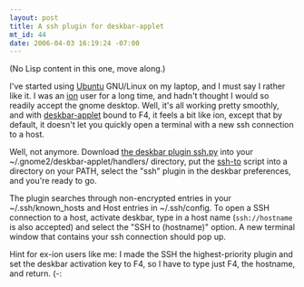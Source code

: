 ```yaml
---
layout: post
title: A ssh plugin for deskbar-applet
mt_id: 44
date: 2006-04-03 16:19:24 -07:00
---
```

(No Lisp content in this one, move along.)

I've started using [Ubuntu](http://www.ubuntu.com/) GNU/Linux on my laptop, and I must say I rather like it. I was an [ion](http://www.modeemi.fi/~tuomov/ion/) user for a long time, and hadn't thought I would so readily accept the gnome desktop. Well, it's all working pretty smoothly, and with [deskbar-applet](http://raphael.slinckx.net/deskbar/) bound to F4, it feels a bit like ion, except that by default, it doesn't let you quickly open a terminal with a new ssh connection to a host.

Well, not anymore. Download [the deskbar plugin ssh.py](http://boinkor.net/misc/deskbar/ssh.py) into your ~/.gnome2/deskbar-applet/handlers/ directory, put the [ssh-to](http://boinkor.net/misc/deskbar/ssh-to) script into a directory on your PATH, select the "ssh" plugin in the deskbar preferences, and you're ready to go.

The plugin searches through non-encrypted entries in your ~/.ssh/known_hosts and Host entries in ~/.ssh/config. To open a SSH connection to a host, activate deskbar, type in a host name (`ssh://hostname` is also accepted) and select the "SSH to (hostname)" option. A new terminal window that contains your ssh connection should pop up.

Hint for ex-ion users like me: I made the SSH the highest-priority plugin and set the deskbar activation key to F4, so I have to type just F4, the hostname, and return. (-:
